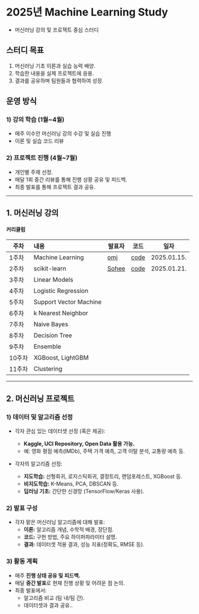 # 
# **2025년 Machine Learning Study**
- 머신러닝 강의 및 프로젝트 중심 스터디

## **스터디 목표**
1. 머신러닝 기초 이론과 실습 능력 배양.
2. 학습한 내용을 실제 프로젝트에 응용.
3. 결과를 공유하며 팀원들과 협력하여 성장.

## **운영 방식**
### **1) 강의 학습 (1월~4월)**
- 매주 이수안 머신러닝 강의 수강 및 실습 진행
- 이론 및 실습 코드 리뷰

### **2) 프로젝트 진행 (4월~7월)**
- 개인별 주제 선정.
- 매달 1회 중간 리뷰를 통해 진행 상황 공유 및 피드백.
- 최종 발표를 통해 프로젝트 결과 공유.
----
## 1. 머신러닝 강의
#### **커리큘럼**
|주차|내용|발표자|코드|일자|
|---|:-----|---|---|---|
|1주차|Machine Learning|[omj](https://github.com/omj3424)|[code](https://github.com/omj3424/Machine_Learning_Study/blob/main/1_%EB%A8%B8%EC%8B%A0%EB%9F%AC%EB%8B%9D_(Machine_Learning)_.ipynb)|2025.01.15.|
|2주차|scikit-learn|[Sohee](https://github.com/SoheeKim12)|[code](https://github.com/SoheeKim12/Machine_Learning_Study/blob/main/2_%EC%82%AC%EC%9D%B4%ED%82%B7%EB%9F%B0(scikit_learn)_%EC%8B%9C%EC%9E%91_sh.ipynb)|2025.01.21.|
|3주차|Linear Models||||
|4주차|Logistic Regression||||
|5주차|Support Vector Machine||||
|6주차|k Nearest Neighbor||||
|7주차|Naive Bayes||||
|8주차|Decision Tree||||
|9주차|Ensemble||||
|10주차|XGBoost, LightGBM||||
|11주차|Clustering||||
    
----
        
## 2. 머신러닝 프로젝트

### 1) 데이터 및 알고리즘 선정
- 각자 관심 있는 데이터셋 선정 (혹은 제공):
  - **Kaggle, UCI Repository, Open Data 활용 가능.**
  - 예: 영화 평점 예측(IMDb), 주택 가격 예측, 고객 이탈 분석, 교통량 예측 등.

- 각자의 알고리즘 선정:
  - **지도학습:** 선형회귀, 로지스틱회귀, 결정트리, 랜덤포레스트, XGBoost 등.
  - **비지도학습:** K-Means, PCA, DBSCAN 등.
  - **딥러닝 기초:** 간단한 신경망 (TensorFlow/Keras 사용).

### 2) 발표 구성
- 각자 맡은 머신러닝 알고리즘에 대해 발표:
  - **이론:** 알고리즘 개념, 수학적 배경, 장단점.
  - **코드:** 구현 방법, 주요 하이퍼파라미터 설명.
  - **결과:** 데이터셋 적용 결과, 성능 지표(정확도, RMSE 등).

### 3) 활동 계획
- 매주 **진행 상태 공유 및 피드백.**
- 매달 **중간 발표**로 현재 진행 상황 및 어려운 점 논의.
- 최종 발표에서:
  - 알고리즘 비교 (팀 내/팀 간).
  - 데이터셋과 결과 공유..

